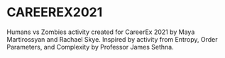 # CAREEREX2021
Humans vs Zombies activity created for CareerEx 2021 by Maya Martirossyan and Rachael Skye. Inspired by activity from Entropy, Order Parameters, and Complexity by Professor James Sethna.
